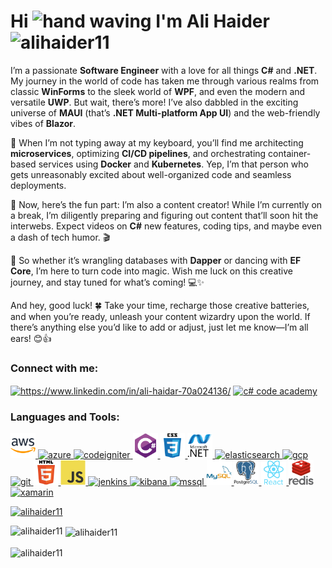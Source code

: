Hi <img style="width:30px;" src="https://user-images.githubusercontent.com/18350557/176309783-0785949b-9127-417c-8b55-ab5a4333674e.gif" alt="hand waving" /> I'm Ali Haider <img src="https://komarev.com/ghpvc/?username=alihaider11&label=Profile%20views&color=0e75b6&style=flat" alt="alihaider11" />
==================================================================================================================================

I’m a passionate **Software Engineer** with a love for all things **C#** and **.NET**. My journey in the world of code has taken me through various realms from classic <b>WinForms</b> to the sleek world of <b>WPF</b>, and even the modern and versatile <b>UWP</b>. But wait, there’s more! I’ve also dabbled in the exciting universe of <b>MAUI</b> (that’s <b>.NET Multi-platform App UI</b>) and the web-friendly vibes of <b>Blazor</b>.

🚀 When I’m not typing away at my keyboard, you’ll find me architecting **microservices**, optimizing **CI/CD pipelines**, and orchestrating container-based services using **Docker** and **Kubernetes**. Yep, I’m that person who gets unreasonably excited about well-organized code and seamless deployments.

🎥 Now, here’s the fun part: I’m also a content creator! While I’m currently on a break, I’m diligently preparing and figuring out content that’ll soon hit the interwebs. Expect videos on **C#** new features, coding tips, and maybe even a dash of tech humor. 🎬

🌟 So whether it’s wrangling databases with **Dapper** or dancing with **EF Core**, I’m here to turn code into magic. Wish me luck on this creative journey, and stay tuned for what’s coming! 💻✨

And hey, good luck! 🍀 Take your time, recharge those creative batteries, and when you’re ready, unleash your content wizardry upon the world. If there’s anything else you’d like to add or adjust, just let me know—I’m all ears! 😊👍

<h3 align="left">Connect with me:</h3>
<p align="left">
<a href="https://www.linkedin.com/in/ali-haidar-70a024136/" target="blank"><img align="center" src="https://raw.githubusercontent.com/rahuldkjain/github-profile-readme-generator/master/src/images/icons/Social/linked-in-alt.svg" alt="https://www.linkedin.com/in/ali-haidar-70a024136/" height="30" width="40" /></a>
<a href="https://www.youtube.com/c/CCodeAcademy" target="blank"><img align="center" src="https://raw.githubusercontent.com/rahuldkjain/github-profile-readme-generator/master/src/images/icons/Social/youtube.svg" alt="c# code academy" height="30" width="40" /></a>
</p>

<h3 align="left">Languages and Tools:</h3>
<p align="left"> <a href="https://aws.amazon.com" target="_blank" rel="noreferrer"> <img src="https://raw.githubusercontent.com/devicons/devicon/master/icons/amazonwebservices/amazonwebservices-original-wordmark.svg" alt="aws" width="40" height="40"/> </a> <a href="https://azure.microsoft.com/en-in/" target="_blank" rel="noreferrer"> <img src="https://www.vectorlogo.zone/logos/microsoft_azure/microsoft_azure-icon.svg" alt="azure" width="40" height="40"/> </a> <a href="https://codeigniter.com" target="_blank" rel="noreferrer"> <img src="https://cdn.worldvectorlogo.com/logos/codeigniter.svg" alt="codeigniter" width="40" height="40"/> </a> <a href="https://www.w3schools.com/cs/" target="_blank" rel="noreferrer"> <img src="https://raw.githubusercontent.com/devicons/devicon/master/icons/csharp/csharp-original.svg" alt="csharp" width="40" height="40"/> </a> <a href="https://www.w3schools.com/css/" target="_blank" rel="noreferrer"> <img src="https://raw.githubusercontent.com/devicons/devicon/master/icons/css3/css3-original-wordmark.svg" alt="css3" width="40" height="40"/> </a> <a href="https://dotnet.microsoft.com/" target="_blank" rel="noreferrer"> <img src="https://raw.githubusercontent.com/devicons/devicon/master/icons/dot-net/dot-net-original-wordmark.svg" alt="dotnet" width="40" height="40"/> </a> <a href="https://www.elastic.co" target="_blank" rel="noreferrer"> <img src="https://www.vectorlogo.zone/logos/elastic/elastic-icon.svg" alt="elasticsearch" width="40" height="40"/> </a> <a href="https://cloud.google.com" target="_blank" rel="noreferrer"> <img src="https://www.vectorlogo.zone/logos/google_cloud/google_cloud-icon.svg" alt="gcp" width="40" height="40"/> </a> <a href="https://git-scm.com/" target="_blank" rel="noreferrer"> <img src="https://www.vectorlogo.zone/logos/git-scm/git-scm-icon.svg" alt="git" width="40" height="40"/> </a> <a href="https://www.w3.org/html/" target="_blank" rel="noreferrer"> <img src="https://raw.githubusercontent.com/devicons/devicon/master/icons/html5/html5-original-wordmark.svg" alt="html5" width="40" height="40"/> </a> <a href="https://developer.mozilla.org/en-US/docs/Web/JavaScript" target="_blank" rel="noreferrer"> <img src="https://raw.githubusercontent.com/devicons/devicon/master/icons/javascript/javascript-original.svg" alt="javascript" width="40" height="40"/> </a> <a href="https://www.jenkins.io" target="_blank" rel="noreferrer"> <img src="https://www.vectorlogo.zone/logos/jenkins/jenkins-icon.svg" alt="jenkins" width="40" height="40"/> </a> <a href="https://www.elastic.co/kibana" target="_blank" rel="noreferrer"> <img src="https://www.vectorlogo.zone/logos/elasticco_kibana/elasticco_kibana-icon.svg" alt="kibana" width="40" height="40"/> </a> <a href="https://www.microsoft.com/en-us/sql-server" target="_blank" rel="noreferrer"> <img src="https://www.svgrepo.com/show/303229/microsoft-sql-server-logo.svg" alt="mssql" width="40" height="40"/> </a> <a href="https://www.mysql.com/" target="_blank" rel="noreferrer"> <img src="https://raw.githubusercontent.com/devicons/devicon/master/icons/mysql/mysql-original-wordmark.svg" alt="mysql" width="40" height="40"/> </a> <a href="https://www.postgresql.org" target="_blank" rel="noreferrer"> <img src="https://raw.githubusercontent.com/devicons/devicon/master/icons/postgresql/postgresql-original-wordmark.svg" alt="postgresql" width="40" height="40"/> </a> <a href="https://reactjs.org/" target="_blank" rel="noreferrer"> <img src="https://raw.githubusercontent.com/devicons/devicon/master/icons/react/react-original-wordmark.svg" alt="react" width="40" height="40"/> </a> <a href="https://redis.io" target="_blank" rel="noreferrer"> <img src="https://raw.githubusercontent.com/devicons/devicon/master/icons/redis/redis-original-wordmark.svg" alt="redis" width="40" height="40"/> </a> <a href="https://dotnet.microsoft.com/apps/xamarin" target="_blank" rel="noreferrer"> <img src="https://raw.githubusercontent.com/detain/svg-logos/780f25886640cef088af994181646db2f6b1a3f8/svg/xamarin.svg" alt="xamarin" width="40" height="40"/> </a> </p>

<p align="left"> <a href="https://github.com/ryo-ma/github-profile-trophy"><img src="https://github-profile-trophy.vercel.app/?username=alihaider11" alt="alihaider11" /></a> </p>

<p><img align="left" src="https://github-readme-stats.vercel.app/api/top-langs?username=alihaider11&show_icons=true&locale=en&layout=compact" alt="alihaider11" /></p>

<p>&nbsp;<img align="center" src="https://github-readme-stats.vercel.app/api?username=alihaider11&show_icons=true&locale=en" alt="alihaider11" /></p>

<p><img align="center" src="https://github-readme-streak-stats.herokuapp.com/?user=alihaider11&" alt="alihaider11" /></p>
